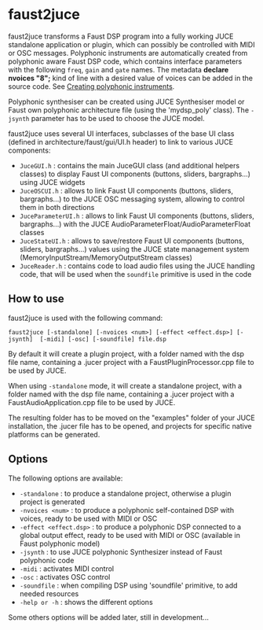 # faust2juce

faust2juce transforms a Faust DSP program into a fully working JUCE standalone application or plugin, which can possibly be controlled with MIDI or OSC messages. Polyphonic instruments are automatically created from polyphonic aware Faust DSP code, which contains interface parameters with the following `freq`, `gain` and `gate` names. The metadata **declare nvoices "8";** kind of line with a desired value of voices can be added in the source code. See [Creating polyphonic instruments](http://faust.grame.fr/news/2016/01/13/polyphonic-instruments.html). 

Polyphonic synthesiser can be created using JUCE Synthesiser model or Faust own polyphonic architecture file (using the 'mydsp_poly' class). The `-jsynth` parameter has to be used to choose the JUCE model.

faust2juce uses several UI interfaces, subclasses of the base UI class (defined in architecture/faust/gui/UI.h header) to link to various JUCE components:

 - `JuceGUI.h` : contains the main JuceGUI class (and additional helpers classes) to display Faust UI components (buttons, sliders, bargraphs...) using JUCE widgets
 - `JuceOSCUI.h` : allows to link Faust UI components (buttons, sliders, bargraphs...) to the JUCE OSC messaging system, allowing to control them in both directions
 - `JuceParameterUI.h` : allows to link Faust UI components (buttons, sliders, bargraphs...) with the JUCE AudioParameterFloat/AudioParameterFloat classes
 - `JuceStateUI.h` : allows to save/restore Faust UI components (buttons, sliders, bargraphs...) values using the JUCE state management system (MemoryInputStream/MemoryOutputStream classes)
- `JuceReader.h` : contains code to load audio files using the JUCE handling code, that will be used when the `soundfile` primitive is used in the code


## How to use

faust2juce is used with the following command: 

`faust2juce [-standalone] [-nvoices <num>] [-effect <effect.dsp>] [-jsynth]  [-midi] [-osc] [-soundfile] file.dsp` 

By default it will create a plugin project, with a folder named with the dsp file name, containing a .jucer project with a FaustPluginProcessor.cpp file to be used by JUCE.

When using `-standalone` mode, it will create a standalone project, with a folder named with the dsp file name, containing a .jucer project with a FaustAudioApplication.cpp file to be used by JUCE.

The resulting folder has to be moved on the "examples" folder of your JUCE installation, the .jucer file has to be opened, and projects for specific native platforms can be generated. 

## Options

The following options are available: 

 - `-standalone`            : to produce a standalone project, otherwise a plugin project is generated
 - `-nvoices <num>`         : to produce a polyphonic self-contained DSP with <num> voices, ready to be used with MIDI or OSC
 - `-effect <effect.dsp>`   : to produce a polyphonic DSP connected to a global output effect, ready to be used with MIDI or OSC (available in Faust polyphonic model) 
 - `-jsynth`                : to use JUCE polyphonic Synthesizer instead of Faust polyphonic code
 - `-midi`                  : activates MIDI control
 - `-osc`                   : activates OSC control
 - `-soundfile`             : when compiling DSP using 'soundfile' primitive, to add needed resources
 - `-help or -h`            : shows the different options 

Some others options will be added later, still in development...

